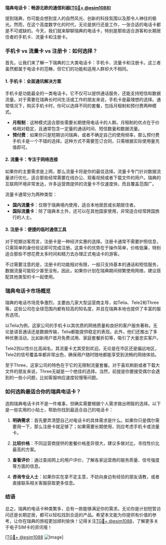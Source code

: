 **瑞典电话卡：畅游北欧的通信利器[[TG💪+ @esim1088](https://t.me/s/esim1088)]**

提到瑞典，你可能会想到宜人的自然风光、创新的科技氛围以及那令人神往的极光。然而，在这个高度数字化的时代，无论是旅行还是工作，一张合适的电话卡都是不可或缺的。今天，我们就来聊聊瑞典的电话卡，特别是那些适合游客和长期居住者的手机卡、流量卡和注册卡。

### 手机卡 vs 流量卡 vs 注册卡：如何选择？

首先，让我们来了解一下瑞典的三大类电话卡：手机卡、流量卡和注册卡。这三者虽然都属于电话卡的范畴，但它们的功能和适用人群却大不相同。

#### 1. 手机卡：全面通讯解决方案

手机卡是功能最全的一类电话卡。它不仅可以提供通话服务，还能支持短信和数据流量。对于需要在瑞典长时间生活或工作的朋友来说，手机卡是最理想的选择。通常情况下，购买手机卡时，你可以选择不同的套餐，包括月租制和预付费两种模式。

- **月租制**：这种模式适合那些需要长期使用电话卡的人群。月租制的优点在于价格相对稳定，且通常包含一定量的通话时间、短信数量和数据流量。
- **预付费**：如果你只是短期访问瑞典，或者不确定自己的使用频率，那么预付费手机卡是一个不错的选择。这种方式不需要签订合同，只需根据实际使用量充值即可。

#### 2. 流量卡：专注于网络连接

如果你的主要需求是上网，那么流量卡将是你的最佳选择。流量卡专门针对数据流量进行优化，适合那些经常需要在线办公、观看视频或者下载文件的用户。瑞典的互联网环境非常发达，许多运营商提供的流量卡不仅速度快，而且覆盖范围广。

流量卡通常分为两种类型：
- **国内流量卡**：仅限于瑞典境内使用，适合本地居民或长期居住者。
- **国际流量卡**：除了瑞典本土外，还可以在其他国家使用，非常适合经常跨国旅行的人士。

#### 3. 注册卡：便捷的临时通信工具

对于短期访客而言，注册卡是一种经济实惠的选择。注册卡通常不需要护照信息，只需简单的身份验证即可完成注册。这类卡的优势在于操作简单，价格低廉，特别适合那些不想花费太多时间和精力去办理正式电话卡的游客。

不过需要注意的是，注册卡的功能相对有限，一般只支持基本的通话和短信服务，数据流量可能较少甚至没有。因此，如果你计划在瑞典期间频繁使用网络，建议搭配其他类型的卡一起使用。

### 瑞典电话卡市场概览

瑞典的电话市场竞争激烈，主要由几家大型运营商主导，如Telia、Tele2和Three等。这些公司在全球范围内都有较高的知名度，并且在瑞典本地也提供了丰富的服务选项。

以Telia为例，这家公司的手机卡以其优质的网络质量和良好的客户服务著称。无论是语音通话还是数据传输，Telia都能提供稳定的表现。此外，他们还推出了多种优惠活动，比如新用户首月免费试用、家庭套餐折扣等，吸引了大量忠实客户。

Tele2则以性价比高闻名，其流量卡尤其受到欢迎。无论是在市区还是偏远地区，Tele2的信号覆盖率都非常出色，确保用户随时随地都能享受到流畅的网络体验。

至于Three，这家公司的特色在于它的无限制流量套餐。对于喜欢刷剧或者下载大文件的朋友来说，Three无疑是一个绝佳的选择。当然，前提是你要接受偶尔会遇到的一些小问题，比如客服响应速度较慢等问题。

### 如何选购最适合你的瑞典电话卡？

选购瑞典电话卡并不是一件难事，但确实需要根据个人需求做出明智的选择。以下是一些实用的小贴士，帮助你找到最适合自己的电话卡：

1. **明确需求**：首先要弄清楚自己对电话卡的具体需求是什么。如果你只是偶尔需要用一下，那么注册卡就足够了；如果需要长期使用，则应考虑手机卡或流量卡。

2. **比较价格**：不同运营商提供的套餐价格差异很大，建议多做对比，寻找性价比最高的方案。

3. **查看评价**：通过查阅网上的用户评价，了解各家运营商的服务质量、信号强度等方面的信息。

4. **咨询专业人士**：如果你实在拿不定主意，不妨向身边有经验的朋友请教，或者直接联系相关客服获取更多信息。

### 结语

总之，瑞典的电话卡种类繁多，总有一款能够满足你的需求。无论你是计划短暂访问还是长期定居，都可以轻松找到合适的产品。希望本文能为你提供有价值的参考，让你在瑞典的旅程更加顺利愉快！记得关注[TG💪+ @esim1088](https://t.me/s/esim1088)，了解更多关于电子SIM卡的资讯哦！

[[TG💪+ @esim1088](https://t.me/s/esim1088) ![Image](https://i.postimg.cc/4NQfJmqS/Snipaste-2025-05-13-00-14-12.png)]